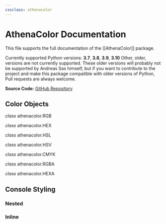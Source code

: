 ```yaml
---
cssclass: athenacolor
---
```


# AthenaColor Documentation
This file supports the full documentation of the [[AthenaColor]] package.

Currently supported Python versions: **3.7**, **3.8**, **3.9**, **3.10**
Other, older, versions are not currently supported. These older versions will probably not be supported by Andreas Sas himself, but if you want to contribute to the project and make this package compatible with older versions of Python, Pull requests are always welcome.

**Source Code:** [GitHub Repository]()

 ## Color Objects
 *class* athenacolor.RGB
 <div class="inset">

</div>

 *class* athenacolor.HEX
<div class="inset">

</div>

*class* athenacolor.HSL
<div class="inset">

</div>

*class* athenacolor.HSV
<div class="inset">

</div>

*class* athenacolor.CMYK
<div class="inset">

</div>

*class* athenacolor.RGBA
<div class="inset">

</div>

*class* athenacolor.HEXA
<div class="inset">

</div>

## Console Styling
 ### Nested
### Inline